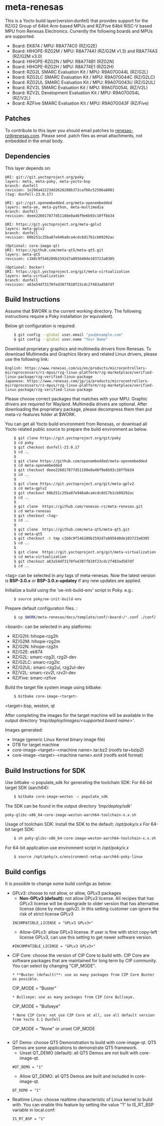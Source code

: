 # meta-renesas

This is a Yocto build layer(version:dunfell) that provides support for the RZ/G2 Group of 64bit Arm-based MPUs and RZ/Five 64bit RISC-V based MPU from Renesas Electronics.
Currently the following boards and MPUs are supported:

- Board: EK874 / MPU: R8A774C0 (RZ/G2E)
- Board: HIHOPE-RZG2M / MPU: R8A774A1 (RZ/G2M v1.3) and R8A774A3 (RZ/G2M v3.0)
- Board: HIHOPE-RZG2N / MPU: R8A774B1 (RZG2N)
- Board: HIHOPE-RZG2H / MPU: R8A774E1 (RZG2H)
- Board: RZG2L SMARC Evaluation Kit / MPU: R9A07G044L (RZ/G2L)
- Board: RZG2LC SMARC Evaluation Kit / MPU: R9A07G044C (RZ/G2LC)
- Board: RZG2UL SMARC Evaluation Kit / MPU: R9A07G043U (RZ/G2UL)
- Board: RZV2L SMARC Evaluation Kit / MPU: R9A07G054L (RZ/V2L)
- Board: RZV2L Development Evaluation Kit / MPU: R9A07G054L (RZ/V2L)
- Board: RZFive SMARC Evaluation Kit / MPU: R9A07G043F (RZ/Five)

## Patches

To contribute to this layer you should email patches to renesas-rz@renesas.com. Please send .patch files as email attachments, not embedded in the email body.

## Dependencies

This layer depends on:

    URI: git://git.yoctoproject.org/poky
    layers: meta, meta-poky, meta-yocto-bsp
    branch: dunfell
    revision: 1e298a42223dd2628288b372caf66c52506a8081
    (tag: dunfell-23.0.17)

    URI: git://git.openembedded.org/meta-openembedded
    layers: meta-oe, meta-python, meta-multimedia
    branch: dunfell
    revision: deee226017877d51188e0a46f9e6b93c10ffbb34
    
    URI: https://git.yoctoproject.org/meta-gplv2
    layers: meta-gplv2
    branch: dunfell
    revision: 60b251c25ba87e946a0ca4cdc8d17b1cb09292ac

    (Optional: core-image-qt)
    URI: https://github.com/meta-qt5/meta-qt5.git
    layers: meta-qt5
    revision: c1b0c9f546289b1592d7a895640de103723a0305

    (Optional: Docker)
    URI: https://git.yoctoproject.org/git/meta-virtualization
    layers: meta-virtualization
    branch: dunfell
    revision: a63a54df3170fed387f810f23cdc2f483ad587df

## Build Instructions

Assume that $WORK is the current working directory.
The following instructions require a Poky installation (or equivalent).

Below git configuration is required:
```bash
    $ git config --global user.email "you@example.com"
    $ git config --global user.name "Your Name"
```

Download proprietary graphics and multimedia drivers from Renesas.
To download Multimedia and Graphics library and related Linux drivers, please use the following link:

    English: https://www.renesas.com/us/en/products/microcontrollers-microprocessors/rz-mpus/rzg-linux-platform/rzg-marketplace/verified-linux-package/rzg-verified-linux-package
    Japanese: https://www.renesas.com/jp/ja/products/microcontrollers-microprocessors/rz-mpus/rzg-linux-platform/rzg-marketplace/verified-linux-package/rzg-verified-linux-package

Please choose correct packages that matches with your MPU.
Graphic drivers are required for Wayland. Multimedia drivers are optional.
After downloading the proprietary package, please decompress them then put meta-rz-features folder at $WORK.

You can get all Yocto build environment from Renesas, or download all Yocto related public source to prepare the build environment as below.
```bash
    $ git clone https://git.yoctoproject.org/git/poky
    $ cd poky
    $ git checkout dunfell-23.0.17
    $ cd ..
    $     
    $ git clone https://github.com/openembedded/meta-openembedded
    $ cd meta-openembedded
    $ git checkout deee226017877d51188e0a46f9e6b93c10ffbb34
    $ cd ..
    $    
    $ git clone https://git.yoctoproject.org/git/meta-gplv2
    $ cd meta-gplv2 
    $ git checkout 60b251c25ba87e946a0ca4cdc8d17b1cb09292ac
    $ cd ..
    $
    $ git clone  https://github.com/renesas-rz/meta-renesas.git
    $ cd meta-renesas
    $ git checkout <tag>
    $ cd ..
    $
    $ git clone  https://github.com/meta-qt5/meta-qt5.git
    $ cd meta-qt5
    $ git checkout -b tmp c1b0c9f546289b1592d7a895640de103723a0305
    $ cd ..
    $
    $ git clone  https://git.yoctoproject.org/git/meta-virtualization -b dunfell
    $ cd meta-virtualization
    $ git checkout a63a54df3170fed387f810f23cdc2f483ad587df
    $ cd ..
```
\<tag\> can be selected in any tags of meta-renesas.
Now the latest version is **BSP-3.0.x** or **BSP-3.0.x-updatey** if any new updates are applied.

Initialize a build using the 'oe-init-build-env' script in Poky. e.g.:
```bash
    $ source poky/oe-init-build-env
```

Prepare default configuration files. :
```bash
    $ cp $WORK/meta-renesas/docs/template/conf/<board>/*.conf ./conf/
```
\<board\>: can be selected in any platforms:
* RZ/G2H:  hihope-rzg2h
* RZ/G2M:  hihope-rzg2m
* RZ/G2N:  hihope-rzg2n
* RZ/G2E:  ek874
* RZ/G2L:  smarc-rzg2l, rzg2l-dev
* RZ/G2LC: smarc-rzg2lc
* RZ/G2UL: smarc-rzg2ul, rzg2ul-dev
* RZ/V2L:  smarc-rzv2l, rzv2l-dev
* RZ/Five:  smarc-rzfive

Build the target file system image using bitbake:
```bash
    $ bitbake core-image-<target>
```
\<target\>:bsp, weston, qt

After completing the images for the target machine will be available in the output
directory _'tmp/deploy/images/\<supported board name\>'_.

Images generated:
* Image (generic Linux Kernel binary image file)
* DTB for target machine
* core-image-\<target\>-\<machine name\>.tar.bz2 (rootfs tar+bzip2)
* core-image-\<target\>-\<machine name\>.ext4  (rootfs ext4 format)

## Build Instructions for SDK

Use bitbake -c populate_sdk for generating the toolchain SDK:
For 64-bit target SDK (aarch64):
```bash
    $ bitbake core-image-weston -c populate_sdk
```
The SDK can be found in the output directory _'tmp/deploy/sdk'_

    poky-glibc-x86_64-core-image-weston-aarch64-toolchain-x.x.sh

Usage of toolchain SDK: Install the SDK to the default: _/opt/poky/x.x_
For 64-bit target SDK:
```bash
    $ sh poky-glibc-x86_64-core-image-weston-aarch64-toolchain-x.x.sh
```
For 64-bit application use environment script in _/opt/poky/x.x_
```bash
    $ source /opt/poky/x.x/environment-setup-aarch64-poky-linux
```

## Build configs

It is possible to change some build configs as below:
* GPLv3: choose to not allow, or allow, GPLv3 packages
  * **Non-GPLv3 (default):** not allow GPLv3 license. All recipes that has GPLv3 license will be downgrade to older version that has alternative license (done by meta-gplv2). In this setting customer can ignore the risk of strict license GPLv3
  ```
  INCOMPATIBLE_LICENSE = "GPLv3 GPLv3+"
  ```
  * Allow-GPLv3: allow GPLv3 license. If user is fine with strict copy-left license GPLv3, can use this setting to get newer software version.
  ```
  #INCOMPATIBLE_LICENSE = "GPLv3 GPLv3+"
  ```
* CIP Core: choose the version of CIP Core to build with. CIP Core are software packages that are maintained for long term by CIP community. You can select by changing "CIP_MODE".
  ```
  * **Buster (default)**: use as many packages from CIP Core Buster as possible.
  ```
  CIP_MODE = "Buster"
  ```
  * Bullseye: use as many packages from CIP Core Bullseye.
  ```
  CIP_MODE = "Bullseye"
  ```
  * None CIP Core: not use CIP Core at all, use all default version from Yocto 3.1 Dunfell
  ```
  CIP_MODE = "None" or unset CIP_MODE
  ```
* QT Demo: choose QT5 Demonstration to build with core-image-qt. QT5 Demos are some applications to demonstrate QT5 framework.
  * Unset QT_DEMO (default): all QT5 Demos are not built with core-image-qt.
  ```
  #QT_DEMO = "1"
  ```
  * Allow QT_DEMO: all QT5 Demos are built and included in core-image-qt.
  ```
  QT_DEMO = "1"
  ```
* Realtime Linux: choose realtime characteristic of Linux kernel to build with. You can enable this feature by setting the value "1" to IS_RT_BSP variable in local.conf:
  ```
  IS_RT_BSP = "1"
  ```
